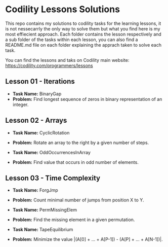 # Codility Lessons Solutions

This repo contains my solutions to codility tasks for the learning lessons, it is not nessecarrly the only way to solve them but what you find here is my most effiecient approach.
Each folder contains the lesson respectively and a sub folder of the tasks within each lesson, you can also find a README.md file on each folder explaining the apprach taken to solve each task.

You can find the lessons and taks on Codility main website: https://codility.com/programmers/lessons

Lesson 01 - Iterations
----------------------

* **Task Name:** BinaryGap
* **Problem:** Find longest sequence of zeros in binary representation of an integer.

Lesson 02 - Arrays
------------------

* **Task Name:** CyclicRotation
* **Problem:** Rotate an array to the right by a given number of steps.

* **Task Name:** OddOccurrencesInArray
* **Problem:** Find value that occurs in odd number of elements.

Lesson 03 - Time Complexity
---------------------------

* **Task Name:** ForgJmp
* **Problem:** Count minimal number of jumps from position X to Y.

* **Task Name:** PermMissingElem
* **Problem:** Find the missing element in a given permutation.

* **Task Name:** TapeEquilibrium
* **Problem:** Minimize the value |(A[0] + ... + A[P-1]) - (A[P] + ... + A[N-1])|.
